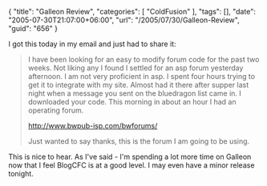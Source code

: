 {
	"title": "Galleon Review",
	"categories": [
		"ColdFusion"
	],
	"tags": [],
	"date": "2005-07-30T21:07:00+06:00",
	"url": "/2005/07/30/Galleon-Review",
	"guid": "656"
}

I got this today in my email and just had to share it:

<blockquote>
I have been looking for an easy to modify forum code for the past two
weeks. Not liking any I found I settled for an asp forum yesterday
afternoon. I am not very proficient in asp. I spent four hours trying
to get it to integrate with my site. Almost had it there after supper
last night when a message you sent on the bluedragon list came in. I
downloaded your code. This morning in about an hour I had an operating forum.

<a href="http://www.bwpub-isp.com/bwforums/">http://www.bwpub-isp.com/bwforums/</a>

Just wanted to say thanks, this is the forum I am going to be using.
</blockquote>

This is nice to hear. As I've said - I'm spending a lot more time on Galleon now that I feel BlogCFC is at a good level. I may even have a minor release tonight.